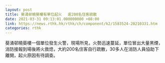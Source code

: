```yaml
---
layout: post
title: 葵涌邨曉葵樓有單位起火　 逾200名住客疏散
date: 2021-03-31 09:13:01.000000000 +08:00
link: https://news.rthk.hk/rthk/ch/component/k2/1583524-20210331.htm
categories: rthk
---
```


葵涌邨曉葵樓一個單位發生火警，現場所見，火勢迅速蔓延，單位冒出大量黑煙，消防接報到場後將火救熄，大約200名住客自行疏散，30多人在消防人員協助下離開，起火原因有待調查。
